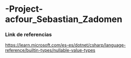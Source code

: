 # -Project-acfour_Sebastian_Zadomen

### Link de referencias 
https://learn.microsoft.com/es-es/dotnet/csharp/language-reference/builtin-types/nullable-value-types
